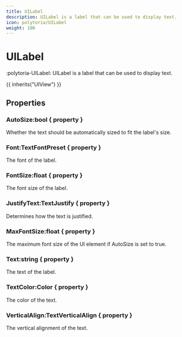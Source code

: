 ```yaml
---
title: UILabel
description: UILabel is a label that can be used to display text.
icon: polytoria/UILabel
weight: 100
---
```


# UILabel

:polytoria-UILabel: UILabel is a label that can be used to display text.

{{ inherits("UIView") }}

## Properties

### AutoSize:bool { property }

Whether the text should be automatically sized to fit the label's size.

### Font:TextFontPreset { property }

The font of the label.

### FontSize:float { property }

The font size of the label.

### JustifyText:TextJustify { property }

Determines how the text is justified.

### MaxFontSize:float { property }

The maximum font size of the UI element if AutoSize is set to true.

### Text:string { property }

The text of the label.

### TextColor:Color { property }

The color of the text.

### VerticalAlign:TextVerticalAlign { property }

The vertical alignment of the text.
